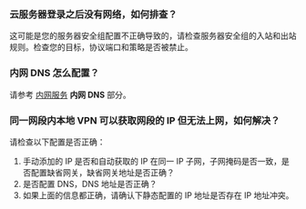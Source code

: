### 云服务器登录之后没有网络，如何排查？
这可能是您的服务器安全组配置不正确导致的，请检查服务器安全组的入站和出站规则。检查您的目标，协议端口和策略是否被禁止。

### 内网 DNS 怎么配置？

请参考 [内网服务](/document/product/213/5225) **内网 DNS** 部分。

### 同一网段内本地  VPN 可以获取网段的 IP 但无法上网，如何解决？

请检查以下配置是否正确：

1. 手动添加的 IP 是否和自动获取的 IP 在同一 IP 子网，子网掩码是否一致，是否配置缺省网关，缺省网关地址是否正确？
2. 是否配置 DNS，DNS 地址是否正确？
3. 如果上面的信息都正确，请确认下静态配置的 IP 地址是否存在 IP 地址冲突。

